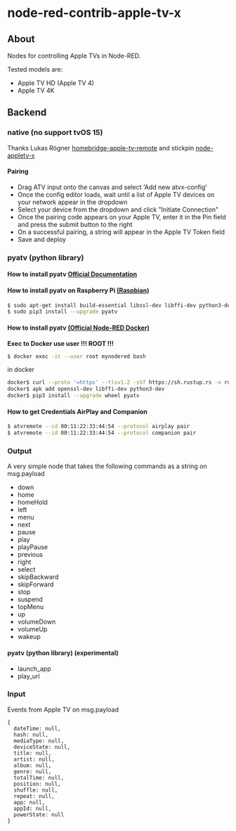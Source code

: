 
# node-red-contrib-apple-tv-x

## About

Nodes for controlling Apple TVs in Node-RED.

Tested models are:
* Apple TV HD (Apple TV 4)
* Apple TV 4K

## Backend

### native (no support tvOS 15)
Thanks Lukas Rögner [homebridge-apple-tv-remote](https://github.com/lukasroegner/homebridge-apple-tv-remote) and stickpin [node-appletv-x](https://github.com/stickpin/node-appletv-x)

#### Pairing
-   Drag ATV input onto the canvas and select 'Add new atvx-config'
-   Once the config editor loads, wait until a list of Apple TV devices on your network appear in the dropdown
-   Select your device from the dropdown and click "Initiate Connection"
-   Once the pairing code appears on your Apple TV, enter it in the Pin field and press the submit button to the right
-   On a successful pairing, a string will appear in the Apple TV Token field
-   Save and deploy

### pyatv (python library)
#### How to install pyatv [Official Documentation](https://pyatv.dev/documentation/#installing-pyatv)

#### How to install pyatv on Raspberry Pi [(Raspbian)](https://www.raspberrypi.com/software/)

```bash
$ sudo apt-get install build-essential libssl-dev libffi-dev python3-dev python3-pip python3-cryptography python3-wheel
$ sudo pip3 install --upgrade pyatv
```
#### How to install pyatv [(Official Node-RED Docker)](https://hub.docker.com/r/nodered/node-red)

**Exec to Docker use user !!! ROOT !!!**

```bash
$ docker exec -it --user root mynodered bash
```

in docker

```bash
docker$ curl --proto '=https' --tlsv1.2 -sSf https://sh.rustup.rs -o rust.sh && sh rust.sh -y && rm rust.sh && source $HOME/.cargo/env
docker$ apk add openssl-dev libffi-dev python3-dev
docker$ pip3 install --upgrade wheel pyatv
```

#### How to get Credentials AirPlay and Companion

```bash
$ atvremote --id 00:11:22:33:44:54 --protocol airplay pair
$ atvremote --id 00:11:22:33:44:54 --protocol companion pair
```

### Output
A very simple node that takes the following commands as a string on msg.payload

-   down
-   home
-   homeHold
-   left
-   menu
-   next
-   pause
-   play
-   playPause
-   previous
-   right
-   select
-   skipBackward
-   skipForward
-   stop
-   suspend
-   topMenu
-   up
-   volumeDown
-   volumeUp
-   wakeup

#### pyatv (python library) (experimental)

-   launch_app
-   play_url

### Input
Events from Apple TV on msg.payload
```
{
  dateTime: null,
  hash: null,
  mediaType: null,
  deviceState: null,
  title: null,
  artist: null,
  album: null,
  genre: null,
  totalTime: null,
  position: null,
  shuffle: null,
  repeat: null,
  app: null,
  appId: null,
  powerState: null
}
```
